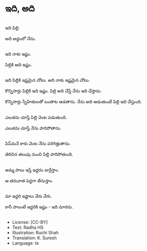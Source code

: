 # ఇది, అది

##
ఇది పిల్లి.

అది అద్దంలో నేను. 

##
ఇది నాకు ఇష్టం.

పిల్లికి అది ఇష్టం. 

##
ఇది పిల్లికి ఇష్టమైన చోటు. అది నాకు ఇష్టమైన చోటు.

కొన్నిసార్లు పిల్లికి ఇది ఇష్టం. పిల్లి అది చేస్తే నేను ఇది చేస్తాను.

కొన్నిసార్లు స్నేహితులతో బంతాట ఆడతాను.
నేను అది ఆడుతుంటే పిల్లి ఇది చేస్తుంది.

##
ఎలుకను చూస్తే పిల్లి వెంట పడుతుంది. 

ఎలుకను చూస్తే నేను పారిపోతాను. 

##
పిప్‌మనే కారు వెంట నేను పరిగెత్తుతాను. 

తెరిచిన తలుపు నుంచి పిల్లి పారిపోతుంది. 

##
అమ్మ పాలు ఇస్తే ఇద్దరం జుర్రేస్తాం. 

ఆ తరువాత పెద్దగా తేనుస్తాం. 

##
మా ఇద్దరి ఇష్టాలు వేరు వేరు. 

కానీ పాలంటే ఇద్దరికి ఇష్టం - ఇది మారదు. 

##
* License: [CC-BY]
* Text: Radha HS
* Illustration: Ruchi Shah
* Translation: K. Suresh
* Language: te
